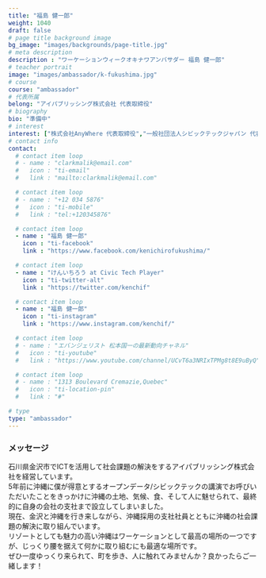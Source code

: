 ```yaml
---
title: "福島 健一郎"
weight: 1040
draft: false
# page title background image
bg_image: "images/backgrounds/page-title.jpg"
# meta description
description : "ワーケーションウィークオキナワアンバサダー 福島 健一郎"
# teacher portrait
image: "images/ambassador/k-fukushima.jpg"
# course
course: "ambassador"
# 代表所属
belong: "アイパブリッシング株式会社 代表取締役"
# biography
bio: "準備中"
# interest
interest: ["株式会社AnyWhere 代表取締役","一般社団法人シビックテックジャパン 代表理事","内閣官房オープンデータ伝道師"]
# contact info
contact:
  # contact item loop
  # - name : "clarkmalik@email.com"
  #   icon : "ti-email"
  #   link : "mailto:clarkmalik@email.com"

  # contact item loop
  # - name : "+12 034 5876"
  #   icon : "ti-mobile"
  #   link : "tel:+120345876"

  # contact item loop
  - name : "福島 健一郎"
    icon : "ti-facebook"
    link : "https://www.facebook.com/kenichirofukushima/"

  # contact item loop
  - name : "けんいちろう at Civic Tech Player"
    icon : "ti-twitter-alt"
    link : "https://twitter.com/kenchif"

  # contact item loop
  - name : "福島 健一郎"
    icon : "ti-instagram"
    link : "https://www.instagram.com/kenchif/"

  # contact item loop
  # - name : "エバンジェリスト 松本国一の最新動向チャネル"
  #   icon : "ti-youtube"
  #   link : "https://www.youtube.com/channel/UCvT6a3NRIxTPMg8t8E9uByQ"

  # contact item loop
  # - name : "1313 Boulevard Cremazie,Quebec"
  #   icon : "ti-location-pin"
  #   link : "#"

# type
type: "ambassador"
---
```


### メッセージ

石川県金沢市でICTを活用して社会課題の解決をするアイパブリッシング株式会社を経営しています。  
5年前に沖縄に僕が得意とするオープンデータ/シビックテックの講演でお呼びいただいたことをきっかけに沖縄の土地、気候、食、そして人に魅せられて、最終的に自身の会社の支社まで設立してしまいました。  
現在、金沢と沖縄を行き来しながら、沖縄採用の支社社員とともに沖縄の社会課題の解決に取り組んでいます。  
リゾートとしても魅力の高い沖縄はワーケーションとして最高の場所の一つですが、じっくり腰を据えて何かに取り組むにも最適な場所です。  
ぜひ一度ゆっくり来られて、町を歩き、人に触れてみませんか？良かったらご一緒します！